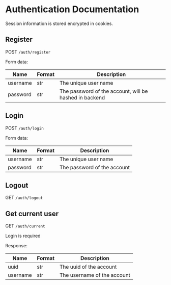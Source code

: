 # Authentication Documentation
Session information is stored encrypted in cookies. 

## Register
POST ```/auth/register```

Form data:

Name | Format | Description
-----|--------|------------
username | str | The unique user name
password | str | The password of the account, will be hashed in backend

## Login

POST ```/auth/login```

Form data:

Name | Format | Description
-----|--------|------------
username | str | The unique user name
password | str | The password of the account

## Logout

GET ```/auth/logout```

## Get current user

GET ```/auth/current```

Login is required

Response:

Name | Format | Description
-----|--------|------------
uuid | str | The uuid of the account
username | str | The username of the account
